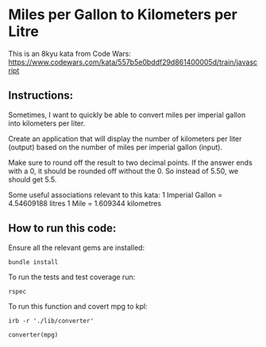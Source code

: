 # Miles per Gallon to Kilometers per Litre

This is an 8kyu kata from Code Wars:
https://www.codewars.com/kata/557b5e0bddf29d861400005d/train/javascript

## Instructions:
Sometimes, I want to quickly be able to convert miles per imperial gallon into kilometers per liter.

Create an application that will display the number of kilometers per liter (output) based on the number of miles per imperial gallon (input).

Make sure to round off the result to two decimal points. If the answer ends with a 0, it should be rounded off without the 0. So instead of 5.50, we should get 5.5.

Some useful associations relevant to this kata: 1 Imperial Gallon = 4.54609188 litres 1 Mile = 1.609344 kilometres

## How to run this code:

Ensure all the relevant gems are installed:
```
bundle install
```

To run the tests and test coverage run:
```
rspec
```

To run this function and covert mpg to kpl:
```
irb -r './lib/converter'

converter(mpg)
```
